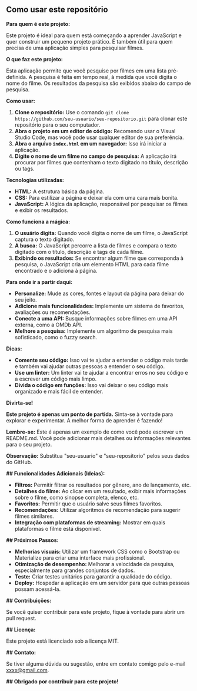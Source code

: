 ## Como usar este repositório

**Para quem é este projeto:**

Este projeto é ideal para quem está começando a aprender JavaScript e quer construir um pequeno projeto prático. É também útil para quem precisa de uma aplicação simples para pesquisar filmes.

**O que faz este projeto:**

Esta aplicação permite que você pesquise por filmes em uma lista pré-definida. A pesquisa é feita em tempo real, à medida que você digita o nome do filme. Os resultados da pesquisa são exibidos abaixo do campo de pesquisa.

**Como usar:**

1. **Clone o repositório:** Use o comando `git clone https://github.com/seu-usuario/seu-repositorio.git` para clonar este repositório para o seu computador.
2. **Abra o projeto em um editor de código:** Recomendo usar o Visual Studio Code, mas você pode usar qualquer editor de sua preferência.
3. **Abra o arquivo `index.html` em um navegador:** Isso irá iniciar a aplicação.
4. **Digite o nome de um filme no campo de pesquisa:** A aplicação irá procurar por filmes que contenham o texto digitado no título, descrição ou tags.

**Tecnologias utilizadas:**

* **HTML:** A estrutura básica da página.
* **CSS:** Para estilizar a página e deixar ela com uma cara mais bonita.
* **JavaScript:** A lógica da aplicação, responsável por pesquisar os filmes e exibir os resultados.

**Como funciona a mágica:**

1. **O usuário digita:** Quando você digita o nome de um filme, o JavaScript captura o texto digitado.
2. **A busca:** O JavaScript percorre a lista de filmes e compara o texto digitado com o título, descrição e tags de cada filme.
3. **Exibindo os resultados:** Se encontrar algum filme que corresponda à pesquisa, o JavaScript cria um elemento HTML para cada filme encontrado e o adiciona à página.

**Para onde ir a partir daqui:**

* **Personalize:** Mude as cores, fontes e layout da página para deixar do seu jeito.
* **Adicione mais funcionalidades:** Implemente um sistema de favoritos, avaliações ou recomendações.
* **Conecte a uma API:** Busque informações sobre filmes em uma API externa, como a OMDb API.
* **Melhore a pesquisa:** Implemente um algoritmo de pesquisa mais sofisticado, como o fuzzy search.

**Dicas:**

* **Comente seu código:** Isso vai te ajudar a entender o código mais tarde e também vai ajudar outras pessoas a entender o seu código.
* **Use um linter:** Um linter vai te ajudar a encontrar erros no seu código e a escrever um código mais limpo.
* **Divida o código em funções:** Isso vai deixar o seu código mais organizado e mais fácil de entender.

**Divirta-se!**

**Este projeto é apenas um ponto de partida.** Sinta-se à vontade para explorar e experimentar. A melhor forma de aprender é fazendo!

**Lembre-se:** Este é apenas um exemplo de como você pode escrever um README.md. Você pode adicionar mais detalhes ou informações relevantes para o seu projeto.

**Observação:** Substitua "seu-usuario" e "seu-repositorio" pelos seus dados do GitHub.

**## Funcionalidades Adicionais (Ideias):**

* **Filtros:** Permitir filtrar os resultados por gênero, ano de lançamento, etc.
* **Detalhes do filme:** Ao clicar em um resultado, exibir mais informações sobre o filme, como sinopse completa, elenco, etc.
* **Favoritos:** Permitir que o usuário salve seus filmes favoritos.
* **Recomendações:** Utilizar algoritmos de recomendação para sugerir filmes similares.
* **Integração com plataformas de streaming:** Mostrar em quais plataformas o filme está disponível.

**## Próximos Passos:**

* **Melhorias visuais:** Utilizar um framework CSS como o Bootstrap ou Materialize para criar uma interface mais profissional.
* **Otimização de desempenho:** Melhorar a velocidade da pesquisa, especialmente para grandes conjuntos de dados.
* **Teste:** Criar testes unitários para garantir a qualidade do código.
* **Deploy:** Hospedar a aplicação em um servidor para que outras pessoas possam acessá-la.

**## Contribuições:**

Se você quiser contribuir para este projeto, fique à vontade para abrir um pull request.

**## Licença:**

Este projeto está licenciado sob a licença MIT.

**## Contato:**

Se tiver alguma dúvida ou sugestão, entre em contato comigo pelo e-mail xxxx@gmail.com.

**## Obrigado por contribuir para este projeto!**
